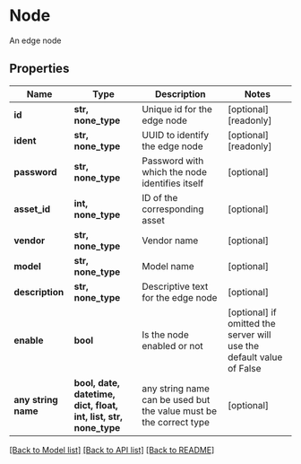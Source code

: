 # Node

An edge node

## Properties
Name | Type | Description | Notes
------------ | ------------- | ------------- | -------------
**id** | **str, none_type** | Unique id for the edge node | [optional] [readonly] 
**ident** | **str, none_type** | UUID to identify the edge node | [optional] [readonly] 
**password** | **str, none_type** | Password with which the node identifies itself | [optional] 
**asset_id** | **int, none_type** | ID of the corresponding asset | [optional] 
**vendor** | **str, none_type** | Vendor name | [optional] 
**model** | **str, none_type** | Model name | [optional] 
**description** | **str, none_type** | Descriptive text for the edge node | [optional] 
**enable** | **bool** | Is the node enabled or not | [optional]  if omitted the server will use the default value of False
**any string name** | **bool, date, datetime, dict, float, int, list, str, none_type** | any string name can be used but the value must be the correct type | [optional]

[[Back to Model list]](../README.md#documentation-for-models) [[Back to API list]](../README.md#documentation-for-api-endpoints) [[Back to README]](../README.md)


